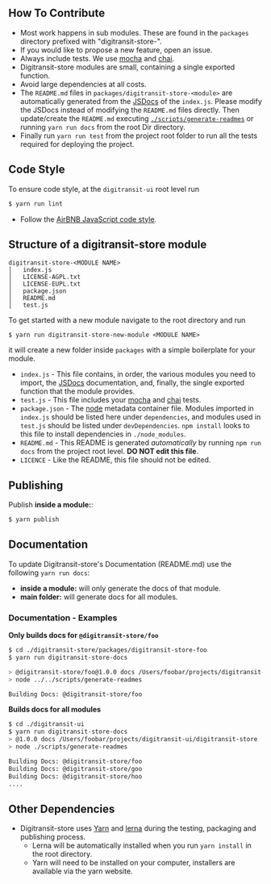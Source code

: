 ## How To Contribute

- Most work happens in sub modules. These are found in the `packages` directory prefixed with "digitransit-store-".
- If you would like to propose a new feature, open an issue.
- Always include tests. We use [mocha](https://mochajs.org) and [chai](https://www.chaijs.com).
- Digitransit-store modules are small, containing a single exported function.
- Avoid large dependencies at all costs.
- The `README.md` files in `packages/digitransit-store-<module>` are automatically generated from the [JSDocs](http://usejsdoc.org/) of the `index.js`. Please modify the JSDocs instead of modifying the `README.md` files directly. Then update/create the `README.md` executing [`./scripts/generate-readmes`](https://github.com/HSLdevcom/digitransit-store/blob/master/scripts/generate-readmes) or running `yarn run docs` from the root Dir directory.
- Finally run `yarn run test` from the project root folder to run all the tests required for deploying the project.

## Code Style

To ensure code style, at the `digitransit-ui` root level run

```sh
$ yarn run lint
```

* Follow the [AirBNB JavaScript code style](https://github.com/airbnb/javascript).

## Structure of a digitransit-store module

```
digitransit-store-<MODULE NAME>
│   index.js
│   LICENSE-AGPL.txt
│   LICENSE-EUPL.txt
│   package.json
│   README.md
│   test.js
```
To get started with a new module navigate to the root directory and run
```
$ yarn run digitransit-store-new-module <MODULE NAME>
```
it will create a new folder inside `packages` with a simple boilerplate for your module.

* `index.js` - This file contains, in order, the various modules you need to
  import, the [JSDocs](http://usejsdoc.org) documentation, and, finally, the
  single exported function that the module provides. 
* `test.js` - This file includes your [mocha](https://mochajs.org) and 
  [chai](https://www.chaijs.com) tests.
* `package.json` - The [node](http://nodejs.org) metadata container file.
  Modules imported in `index.js` should be listed here under `dependencies`,
  and modules used in `test.js` should be listed under
  `devDependencies`. `npm install` looks to this file to install dependencies
  in `./node_modules`.
* `README.md` - This README is generated _automatically_ by running `npm run
  docs` from the project root level. **DO NOT edit this file**.
* `LICENCE` - Like the README, this file should not be edited.

## Publishing

Publish **inside a module:**:

```bash
$ yarn publish
```

## Documentation

To update Digitransit-store's Documentation (README.md) use the following `yarn run docs`:
  - **inside a module:** will only generate the docs of that module.
  - **main folder:** will generate docs for all modules.

### Documentation - Examples

**Only builds docs for `@digitransit-store/foo`**

```bash
$ cd ./digitransit-store/packages/digitransit-store-foo
$ yarn run digitransit-store-docs

> @digitransit-store/foo@1.0.0 docs /Users/foobar/projects/digitransit-ui/digitransit-store/packages/digitransit-store
> node ../../scripts/generate-readmes

Building Docs: @digitransit-store/foo
```

**Builds docs for all modules**

```bash
$ cd ./digitransit-ui
$ yarn run digitransit-store-docs
> @1.0.0 docs /Users/foobar/projects/digitransit-ui/digitransit-store
> node ./scripts/generate-readmes

Building Docs: @digitransit-store/foo
Building Docs: @digitransit-store/goo
Building Docs: @digitransit-store/hoo
....
```

## Other Dependencies
- Digitransit-store uses [Yarn](https://yarnpkg.com) and [lerna](https://lernajs.io/) during the testing, packaging and publishing process.
  - Lerna will be automatically installed when you run `yarn install` in the root directory.
  - Yarn will need to be installed on your computer, installers are available via the yarn website.
